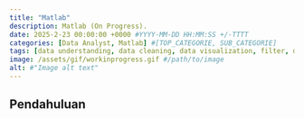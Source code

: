```yaml
---
title: "Matlab"
description: Matlab (On Progress).
date: 2025-2-23 00:00:00 +0000 #YYYY-MM-DD HH:MM:SS +/-TTTT
categories: [Data Analyst, Matlab] #[TOP_CATEGORIE, SUB_CATEGORIE]
tags: [data understanding, data cleaning, data visualization, filter, data modelling] # TAG names should always be lowercase
image: /assets/gif/workinprogress.gif #/path/to/image
alt: #"Image alt text"
---
```


## Pendahuluan

